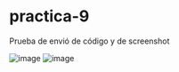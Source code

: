 # practica-9
Prueba de envió de código y de screenshot

![image](https://github.com/user-attachments/assets/2b455feb-503d-4dbf-89ea-d51179ecb7bb)
![image](https://github.com/user-attachments/assets/bcef50e2-85ca-444a-aa87-30e2d3a8aca9)

